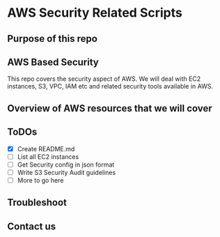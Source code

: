 # AWS Security Related Scripts

## Purpose of this repo


## AWS Based Security
This repo covers the security aspect of AWS. We will deal with EC2 instances,
S3, VPC, IAM etc and related security tools available in AWS.

## Overview of AWS resources that we will cover


## ToDOs
- [x] Create README.md
- [ ] List all EC2 instances
- [ ] Get Security config in json format
- [ ] Write S3 Security Audit guidelines
- [ ] More to go here

## Troubleshoot

## Contact us
